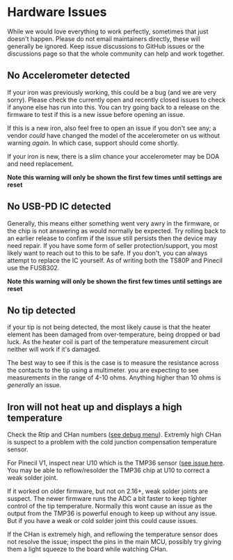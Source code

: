 # Hardware Issues

While we would love everything to work perfectly, sometimes that just doesn't happen.
Please do not email maintainers directly, these will generally be ignored.
Keep issue discussions to GitHub issues or the discussions page so that the whole community can help and work together.

## No Accelerometer detected

If your iron was previously working, this could be a bug (and we are very sorry). Please check the currently open and recently closed issues to check if anyone else has run into this. You can try going back to a release on the firmware to test if this is a new issue before opening an issue.

If this is a new iron, also feel free to open an issue if you don't see any; a vendor _could_ have changed the model of the accelerometer on us without warning _again_. In which case, support should come shortly.

If your iron is new, there is a slim chance your accelerometer may be DOA and need replacement.

**Note this warning will only be shown the first few times until settings are reset**

## No USB-PD IC detected

Generally, this means either something went very awry in the firmware, or the chip is not answering as would normally be expected. Try rolling back to an earlier release to confirm if the issue still persists then the device may need repair. If you have some form of seller protection/support, you most likely want to reach out to this to be safe. If you don't, you can always attempt to replace the IC yourself. As of writing both the TS80P and Pinecil use the FUSB302.

**Note this warning will only be shown the first few times until settings are reset**

## No tip detected

if your tip is not being detected, the most likely cause is that the heater element has been damaged from over-temperature, being dropped or bad luck. As the heater coil is part of the temperature measurement circuit neither will work if it's damaged.

The best way to see if this is the case is to measure the resistance across the contacts to the tip using a multimeter.
you are expecting to see measurements in the range of 4-10 ohms. Anything higher than 10 ohms is _generally_ an issue.

## Iron will not heat up and displays a high temperature
Check the Rtip and CHan numbers ([see debug menu](/Documentation/DebugMenu.md)). Extremly high CHan is suspect to a problem with the cold junction compensation temperature sensor.

For Pinecil V1, inspect near U10 which is the TMP36 sensor ([see issue here](https://github.com/Ralim/IronOS/issues/1234). You may be able to reflow/resolder the TMP36 chip at U10 to correct a weak solder joint.

If it worked on older firmware, but not on 2.16+, weak solder joints are suspect. The newer firmware runs the ADC a bit faster to keep tighter control of the tip temperature. Normally this wont cause an issue as the output from the TMP36 is powerful enough to keep up without any issue. But if you have a weak or cold solder joint this could cause issues.

If the CHan is extremely high, and reflowing the temperature sensor does not resolve the issue; inspect the pins in the main MCU, possibly try giving them a light squeeze to the board while watching CHan.
